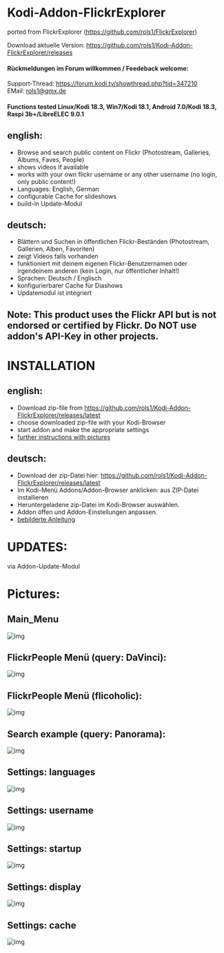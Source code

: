 Kodi-Addon-FlickrExplorer
==============
ported from FlickrExplorer (https://github.com/rols1/FlickrExplorer)

Download aktuelle Version: https://github.com/rols1/Kodi-Addon-FlickrExplorer/releases

#### Rückmeldungen im Forum willkommen / Feedeback welcome:
Support-Thread: https://forum.kodi.tv/showthread.php?tid=347210 <br>
EMail: rols1@gmx.de 
  
#### Functions tested Linux/Kodi 18.3, Win7/Kodi 18.1, Android 7.0/Kodi 18.3, Raspi 3b+/LibreELEC 9.0.1 

## english:
- Browse and search public content on Flickr (Photostream, Galleries, Albums, Faves, People)
- shows videos if available
- works with your own flickr username or any other username (no login, only public content!)
- Languages: English, German
- configurable Cache for slideshows
- build-in Update-Modul

## deutsch:
- Blättern und Suchen in öffentlichen Flickr-Beständen (Photostream, Gallerien, Alben, Favoriten)
- zeigt Videos falls vorhanden
- funktioniert mit deinem eigenen Flickr-Benutzernamen oder irgendeinem anderen (kein Login, nur öffentlicher Inhalt!) 
- Sprachen: Deutsch / Englisch
- konfigurierbarer Cache für Diashows
- Updatemodul ist integriert

## Note: This product uses the Flickr API but is not endorsed or certified by Flickr. Do NOT use addon's API-Key in other projects.

INSTALLATION
===================
## english:
- Download zip-file from https://github.com/rols1/Kodi-Addon-FlickrExplorer/releases/latest
- choose downloaded zip-file with your Kodi-Browser
- start addon and make the appropriate settings
- [further instructions with pictures](https://kodi.wiki/view/HOW-TO:Install_add-ons_from_zip_files) 

## deutsch:
- Download der zip-Datei hier: https://github.com/rols1/Kodi-Addon-FlickrExplorer/releases/latest
- Im Kodi-Menü Addons/Addon-Browser anklicken: aus ZIP-Datei installieren
- Heruntergeladene zip-Datei im Kodi-Browser auswählen.
- Addon öffen und Addon-Einstellungen anpassen.
- [bebilderte Anleitung](https://www.kodinerds.net/index.php/Thread/14234-Wie-installiert-man-Addons-die-nicht-über-den-Addon-Browser-verfügbar-sind/?page=Thread&threadID=14234)

UPDATES:
===================  
via Addon-Update-Modul
 
 Pictures:
=================== 
## Main_Menu
![img](https://github.com/rols1/PluginPictures/blob/master/Kodi/FlickrExplorer/Main_Menu.png)

## FlickrPeople Menü (query: DaVinci):
![img](https://github.com/rols1/PluginPictures/blob/master/Kodi/FlickrExplorer/Menu_FlickrPeople.png)  

## FlickrPeople Menü (flicoholic):
![img](https://github.com/rols1/PluginPictures/blob/master/Kodi/FlickrExplorer/FlickrPeople_flicoholic.png)

## Search example (query: Panorama):
![img](https://github.com/rols1/PluginPictures/blob/master/Kodi/FlickrExplorer/Suche_Panorama-S1.png)

## Settings: languages
![img](https://github.com/rols1/PluginPictures/blob/master/Kodi/FlickrExplorer/Settings_Lang.png)

## Settings: username
![img](https://github.com/rols1/PluginPictures/blob/master/Kodi/FlickrExplorer/Settings_Username.png)

## Settings: startup
![img](https://github.com/rols1/PluginPictures/blob/master/Kodi/FlickrExplorer/Settings_Startup.png)

## Settings: display
![img](https://github.com/rols1/PluginPictures/blob/master/Kodi/FlickrExplorer/Settings_Display.png)

## Settings: cache
![img](https://github.com/rols1/PluginPictures/blob/master/Kodi/FlickrExplorer/Settings_Cache.png)







